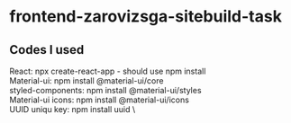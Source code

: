 # frontend-zarovizsga-sitebuild-task

## Codes I used
React: npx create-react-app - should use npm install \
Material-ui: npm install @material-ui/core \
styled-components: npm install @material-ui/styles \
Material-ui icons: npm install @material-ui/icons \
UUID uniqu key: npm install uuid \
